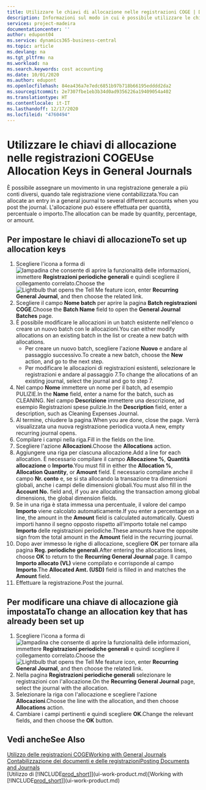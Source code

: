 ```yaml
---
title: Utilizzare le chiavi di allocazione nelle registrazioni COGE | Documenti Microsoft
description: Informazioni sul modo in cui è possibile utilizzare le chiavi di allocazione nelle registrazioni.
services: project-madeira
documentationcenter: ''
author: edupont04
ms.service: dynamics365-business-central
ms.topic: article
ms.devlang: na
ms.tgt_pltfrm: na
ms.workload: na
ms.search.keywords: cost accounting
ms.date: 10/01/2020
ms.author: edupont
ms.openlocfilehash: 84ea436a7e7edc6851b97b718b66195edddd2da2
ms.sourcegitcommit: 2e7307fbe1eb3b34d0ad9356226a19409054a402
ms.translationtype: HT
ms.contentlocale: it-IT
ms.lasthandoff: 12/17/2020
ms.locfileid: "4760494"
---
```

# <a name="use-allocation-keys-in-general-journals"></a><span data-ttu-id="b254a-103">Utilizzare le chiavi di allocazione nelle registrazioni COGE</span><span class="sxs-lookup"><span data-stu-id="b254a-103">Use Allocation Keys in General Journals</span></span>
<span data-ttu-id="b254a-104">È possibile assegnare un movimento in una registrazione generale a più conti diversi, quando tale registrazione viene contabilizzata.</span><span class="sxs-lookup"><span data-stu-id="b254a-104">You can allocate an entry in a general journal to several different accounts when you post the journal.</span></span> <span data-ttu-id="b254a-105">L'allocazione può essere effettuata per quantità, percentuale o importo.</span><span class="sxs-lookup"><span data-stu-id="b254a-105">The allocation can be made by quantity, percentage, or amount.</span></span>

## <a name="to-set-up-allocation-keys"></a><span data-ttu-id="b254a-106">Per impostare le chiavi di allocazione</span><span class="sxs-lookup"><span data-stu-id="b254a-106">To set up allocation keys</span></span>
1. <span data-ttu-id="b254a-107">Scegliere l'icona a forma di ![lampadina che consente di aprire la funzionalità delle informazioni](media/ui-search/search_small.png "Informazioni sull'operazione che si desidera eseguire"), immettere **Registrazioni periodiche generali** e quindi scegliere il collegamento correlato.</span><span class="sxs-lookup"><span data-stu-id="b254a-107">Choose the ![Lightbulb that opens the Tell Me feature](media/ui-search/search_small.png "Tell me what you want to do") icon, enter **Recurring General Journal**, and then choose the related link.</span></span>
2. <span data-ttu-id="b254a-108">Scegliere il campo **Nome batch** per aprire la pagina **Batch registrazioni COGE**.</span><span class="sxs-lookup"><span data-stu-id="b254a-108">Choose the **Batch Name** field to open the **General Journal Batches** page.</span></span>
3. <span data-ttu-id="b254a-109">È possibile modificare le allocazioni in un batch esistente nell'elenco o creare un nuovo batch con le allocazioni.</span><span class="sxs-lookup"><span data-stu-id="b254a-109">You can either modify allocations on an existing batch in the list or create a new batch with allocations.</span></span>
   * <span data-ttu-id="b254a-110">Per creare un nuovo batch, scegliere l'azione **Nuovo** e andare al passaggio successivo.</span><span class="sxs-lookup"><span data-stu-id="b254a-110">To create a new batch, choose the **New** action, and go to the next step.</span></span>
   * <span data-ttu-id="b254a-111">Per modificare le allocazioni di registrazioni esistenti, selezionare le registrazioni e andare al passaggio 7.</span><span class="sxs-lookup"><span data-stu-id="b254a-111">To change the allocations of an existing journal, select the journal and go to step 7.</span></span>    
4. <span data-ttu-id="b254a-112">Nel campo **Nome** immettere un nome per il batch, ad esempio PULIZIE.</span><span class="sxs-lookup"><span data-stu-id="b254a-112">In the **Name** field, enter a name for the batch, such as CLEANING.</span></span> <span data-ttu-id="b254a-113">Nel campo **Descrizione** immettere una descrizione, ad esempio Registrazioni spese pulizie.</span><span class="sxs-lookup"><span data-stu-id="b254a-113">In the **Description** field, enter a description, such as Cleaning Expenses Journal.</span></span>
5. <span data-ttu-id="b254a-114">Al termine, chiudere la pagina.</span><span class="sxs-lookup"><span data-stu-id="b254a-114">When you are done, close the page.</span></span> <span data-ttu-id="b254a-115">Verrà visualizzata una nuova registrazione periodica vuota.</span><span class="sxs-lookup"><span data-stu-id="b254a-115">A new, empty recurring journal opens.</span></span>
6. <span data-ttu-id="b254a-116">Compilare i campi nella riga.</span><span class="sxs-lookup"><span data-stu-id="b254a-116">Fill in the fields on the line.</span></span>
7. <span data-ttu-id="b254a-117">Scegliere l'azione **Allocazioni**.</span><span class="sxs-lookup"><span data-stu-id="b254a-117">Choose the **Allocations** action.</span></span>
8. <span data-ttu-id="b254a-118">Aggiungere una riga per ciascuna allocazione.</span><span class="sxs-lookup"><span data-stu-id="b254a-118">Add a line for each allocation.</span></span> <span data-ttu-id="b254a-119">È necessario compilare il campo **Allocazione %**, **Quantità allocazione** o **Importo**.</span><span class="sxs-lookup"><span data-stu-id="b254a-119">You must fill in either the **Allocation %**, **Allocation Quantity**, or **Amount** field.</span></span> <span data-ttu-id="b254a-120">È necessario compilare anche il campo **Nr. conto** e, se si sta allocando la transazione tra dimensioni globali, anche i campi delle dimensioni globali.</span><span class="sxs-lookup"><span data-stu-id="b254a-120">You must also fill in the **Account No.** field and, if you are allocating the transaction among global dimensions, the global dimension fields.</span></span>
9. <span data-ttu-id="b254a-121">Se in una riga è stata immessa una percentuale, il valore del campo **Importo** viene calcolato automaticamente.</span><span class="sxs-lookup"><span data-stu-id="b254a-121">If you enter a percentage on a line, the amount in the **Amount** field is calculated automatically.</span></span> <span data-ttu-id="b254a-122">Questi importi hanno il segno opposto rispetto all'importo totale nel campo **Importo** delle registrazioni periodiche.</span><span class="sxs-lookup"><span data-stu-id="b254a-122">These amounts have the opposite sign from the total amount in the **Amount** field in the recurring journal.</span></span>
10. <span data-ttu-id="b254a-123">Dopo aver immesso le righe di allocazione, scegliere **OK** per tornare alla pagina **Reg. periodiche generali**.</span><span class="sxs-lookup"><span data-stu-id="b254a-123">After entering the allocations lines, choose **OK** to return to the **Recurring General Journal** page.</span></span> <span data-ttu-id="b254a-124">Il campo **Importo allocato (VL)** viene compilato e corrisponde al campo **Importo**.</span><span class="sxs-lookup"><span data-stu-id="b254a-124">The **Allocated Amt. (USD)** field is filled in and matches the **Amount** field.</span></span>
11. <span data-ttu-id="b254a-125">Effettuare la registrazione.</span><span class="sxs-lookup"><span data-stu-id="b254a-125">Post the journal.</span></span>

## <a name="to-change-an-allocation-key-that-has-already-been-set-up"></a><span data-ttu-id="b254a-126">Per modificare una chiave di allocazione già impostata</span><span class="sxs-lookup"><span data-stu-id="b254a-126">To change an allocation key that has already been set up</span></span>
1. <span data-ttu-id="b254a-127">Scegliere l'icona a forma di ![lampadina che consente di aprire la funzionalità delle informazioni](media/ui-search/search_small.png "Informazioni sull'operazione che si desidera eseguire"), immettere **Registrazioni periodiche generali** e quindi scegliere il collegamento correlato.</span><span class="sxs-lookup"><span data-stu-id="b254a-127">Choose the ![Lightbulb that opens the Tell Me feature](media/ui-search/search_small.png "Tell me what you want to do") icon, enter **Recurring General Journal**, and then choose the related link.</span></span>
2. <span data-ttu-id="b254a-128">Nella pagina **Registrazioni periodiche generali** selezionare le registrazioni con l'allocazione.</span><span class="sxs-lookup"><span data-stu-id="b254a-128">On the **Recurring General Journal** page, select the journal with the allocation.</span></span>
3. <span data-ttu-id="b254a-129">Selezionare la riga con l'allocazione e scegliere l'azione **Allocazioni**.</span><span class="sxs-lookup"><span data-stu-id="b254a-129">Choose the line with the allocation, and then choose **Allocations** action.</span></span>
4. <span data-ttu-id="b254a-130">Cambiare i campi pertinenti e quindi scegliere **OK**.</span><span class="sxs-lookup"><span data-stu-id="b254a-130">Change the relevant fields, and then choose the **OK** button.</span></span>

## <a name="see-also"></a><span data-ttu-id="b254a-131">Vedi anche</span><span class="sxs-lookup"><span data-stu-id="b254a-131">See Also</span></span>
[<span data-ttu-id="b254a-132">Utilizzo delle registrazioni COGE</span><span class="sxs-lookup"><span data-stu-id="b254a-132">Working with General Journals</span></span>](ui-work-general-journals.md)  
[<span data-ttu-id="b254a-133">Contabilizzazione dei documenti e delle registrazioni</span><span class="sxs-lookup"><span data-stu-id="b254a-133">Posting Documents and Journals</span></span>](ui-post-documents-journals.md)  
<span data-ttu-id="b254a-134">[Utilizzo di [!INCLUDE[prod_short](includes/prod_short.md)]](ui-work-product.md)</span><span class="sxs-lookup"><span data-stu-id="b254a-134">[Working with [!INCLUDE[prod_short](includes/prod_short.md)]](ui-work-product.md)</span></span>

